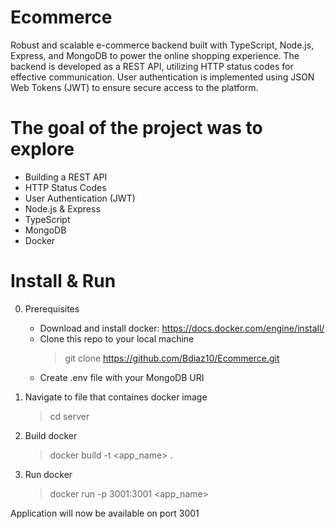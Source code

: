 # Ecommerce
Robust and scalable e-commerce backend built with TypeScript, Node.js, Express, and MongoDB to power the online shopping experience. The backend is developed as a REST API, utilizing HTTP status codes for effective communication. User authentication is implemented using JSON Web Tokens (JWT) to ensure secure access to the platform.

# The goal of the project was to explore
-  Building a REST API
-  HTTP Status Codes
-  User Authentication (JWT)
-  Node.js & Express
-  TypeScript
-  MongoDB
-  Docker

# Install & Run
0. Prerequisites
   - Download and install docker: https://docs.docker.com/engine/install/
   - Clone this repo to your local machine
     > git clone https://github.com/Bdiaz10/Ecommerce.git
   - Create .env file with your MongoDB URI
     
1. Navigate to file that containes docker image
   > cd server

2. Build docker
   > docker build -t <app_name> .

3. Run docker
   > docker run -p 3001:3001 <app_name>

Application will now be available on port 3001

